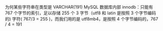 为何某些字符串在类型是 VARCHAR(191) 
	MySQL 数据库内部 innodb：只能有 767 个字节的索引，足以存储  255 个 3 字节（utf8 和 latin 是按照 3 个字节编码的) 字符( 767/3 = 255 )，而我们用的是 utf8mb4，是按照 4 个字节编码的，767 / 4 = 191
